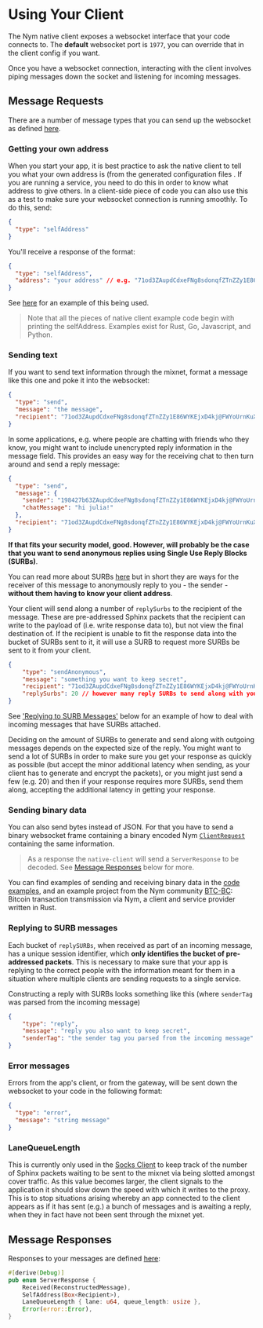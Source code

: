 # Using Your Client
The Nym native client exposes a websocket interface that your code connects to. The **default** websocket port is `1977`, you can override that in the client config if you want.

Once you have a websocket connection, interacting with the client involves piping messages down the socket and listening for incoming messages.

## Message Requests
There are a number of message types that you can send up the websocket as defined [here](https://github.com/nymtech/nym/blob/master/clients/native/websocket-requests/src/responses.rs#L48).

### Getting your own address
When you start your app, it is best practice to ask the native client to tell you what your own address is (from the generated configuration files <!--add link -->. If you are running a service, you need to do this in order to know what address to give others. In a client-side piece of code you can also use this as a test to make sure your websocket connection is running smoothly. To do this, send:

```json
{
  "type": "selfAddress"
}
```

You'll receive a response of the format:

```json
{
  "type": "selfAddress",
  "address": "your address" // e.g. "71od3ZAupdCdxeFNg8sdonqfZTnZZy1E86WYKEjxD4kj@FWYoUrnKuXryysptnCZgUYRTauHq4FnEFu2QGn5LZWbm"
}
```

See [here](https://github.com/nymtech/nym/blob/93cc281abc2cc951023b51746fa6f2ead1f56c46/clients/native/examples/python-examples/websocket/textsend.py#L16C9-L16C9) for an example of this being used.

> Note that all the pieces of native client example code begin with printing the selfAddress. Examples exist for Rust, Go, Javascript, and Python.

### Sending text
If you want to send text information through the mixnet, format a message like this one and poke it into the websocket:

```json
{
  "type": "send",
  "message": "the message",
  "recipient": "71od3ZAupdCdxeFNg8sdonqfZTnZZy1E86WYKEjxD4kj@FWYoUrnKuXryysptnCZgUYRTauHq4FnEFu2QGn5LZWbm"
}
```

In some applications, e.g. where people are chatting with friends who they know, you might want to include unencrypted reply information in the message field. This provides an easy way for the receiving chat to then turn around and send a reply message:

```json
{
  "type": "send",
  "message": {
    "sender": "198427b63ZAupdCdxeFNg8sdonqfZTnZZy1E86WYKEjxD4kj@FWYoUrnKuXryysptnCZgUYRTauHq4FnEFu2QGn5LZWbm",
    "chatMessage": "hi julia!"
  },
  "recipient": "71od3ZAupdCdxeFNg8sdonqfZTnZZy1E86WYKEjxD4kj@FWYoUrnKuXryysptnCZgUYRTauHq4FnEFu2QGn5LZWbm"
}
```

**If that fits your security model, good. However, will probably be the case that you want to send anonymous replies using Single Use Reply Blocks (SURBs)**.

You can read more about SURBs [here](../../network/concepts/anonymous-replies) but in short they are ways for the receiver of this message to anonymously reply to you - the sender - **without them having to know your client address**.

Your client will send along a number of `replySurbs` to the recipient of the message. These are pre-addressed Sphinx packets that the recipient can write to the payload of (i.e. write response data to), but not view the final destination of. If the recipient is unable to fit the response data into the bucket of SURBs sent to it, it will use a SURB to request more SURBs be sent to it from your client.

```json
{
    "type": "sendAnonymous",
    "message": "something you want to keep secret",
    "recipient": "71od3ZAupdCdxeFNg8sdonqfZTnZZy1E86WYKEjxD4kj@FWYoUrnKuXryysptnCZgUYRTauHq4FnEFu2QGn5LZWbm",
    "replySurbs": 20 // however many reply SURBs to send along with your message
}
```

See ['Replying to SURB Messages'](#replying-to-surb-messages) below for an example of how to deal with incoming messages that have SURBs attached.

Deciding on the amount of SURBs to generate and send along with outgoing messages depends on the expected size of the reply. You might want to send a lot of SURBs in order to make sure you get your response as quickly as possible (but accept the minor additional latency when sending, as your client has to generate and encrypt the packets), or you might just send a few (e.g. 20) and then if your response requires more SURBs, send them along, accepting the additional latency in getting your response.

### Sending binary data
You can also send bytes instead of JSON. For that you have to send a binary websocket frame containing a binary encoded
Nym [`ClientRequest`](https://github.com/nymtech/nym/blob/develop/clients/native/websocket-requests/src/requests.rs#L25) containing the same information.

> As a response the `native-client` will send a `ServerResponse` to be decoded. See [Message Responses](#message-responses) below for more.

You can find examples of sending and receiving binary data in the [code examples](https://github.com/nymtech/nym/tree/master/clients/native/examples), and an example project from the Nym community [BTC-BC](https://github.com/sgeisler/btcbc-rs/): Bitcoin transaction transmission via Nym, a client and service provider written in Rust.

### Replying to SURB messages
Each bucket of `replySURBs`, when received as part of an incoming message, has a unique session identifier, which **only identifies the bucket of pre-addressed packets**. This is necessary to make sure that your app is replying to the correct people with the information meant for them in a situation where multiple clients are sending requests to a single service.

Constructing a reply with SURBs looks something like this (where `senderTag` was parsed from the incoming message)

```json
{
    "type": "reply",
    "message": "reply you also want to keep secret",
    "senderTag": "the sender tag you parsed from the incoming message"
}
```

### Error messages
Errors from the app's client, or from the gateway, will be sent down the websocket to your code in the following format:

```json
{
  "type": "error",
  "message": "string message"
}
```

### LaneQueueLength
This is currently only used in the [Socks Client](../socks5) to keep track of the number of Sphinx packets waiting to be sent to the mixnet via being slotted amongst cover traffic. As this value becomes larger, the client signals to the application it should slow down the speed with which it writes to the proxy. This is to stop situations arising whereby an app connected to the client appears as if it has sent (e.g.) a bunch of messages and is awaiting a reply, when they in fact have not been sent through the mixnet yet.

## Message Responses
Responses to your messages are defined [here](https://github.com/nymtech/nym/blob/master/clients/native/websocket-requests/src/responses.rs#L47):

```rust
#[derive(Debug)]
pub enum ServerResponse {
    Received(ReconstructedMessage),
    SelfAddress(Box<Recipient>),
    LaneQueueLength { lane: u64, queue_length: usize },
    Error(error::Error),
}
```
